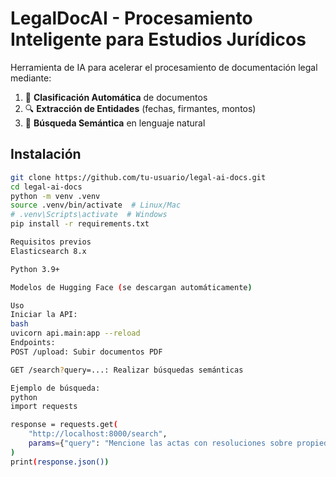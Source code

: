 # LegalDocAI - Procesamiento Inteligente para Estudios Jurídicos

Herramienta de IA para acelerar el procesamiento de documentación legal mediante:

1. 🤖 **Clasificación Automática** de documentos
2. 🔍 **Extracción de Entidades** (fechas, firmantes, montos)
3. 🔎 **Búsqueda Semántica** en lenguaje natural

## Instalación

```bash
git clone https://github.com/tu-usuario/legal-ai-docs.git
cd legal-ai-docs
python -m venv .venv
source .venv/bin/activate  # Linux/Mac
# .venv\Scripts\activate  # Windows
pip install -r requirements.txt

Requisitos previos
Elasticsearch 8.x

Python 3.9+

Modelos de Hugging Face (se descargan automáticamente)

Uso
Iniciar la API:
bash
uvicorn api.main:app --reload
Endpoints:
POST /upload: Subir documentos PDF

GET /search?query=...: Realizar búsquedas semánticas

Ejemplo de búsqueda:
python
import requests

response = requests.get(
    "http://localhost:8000/search",
    params={"query": "Mencione las actas con resoluciones sobre propiedad intelectual del 2023"}
)
print(response.json())
